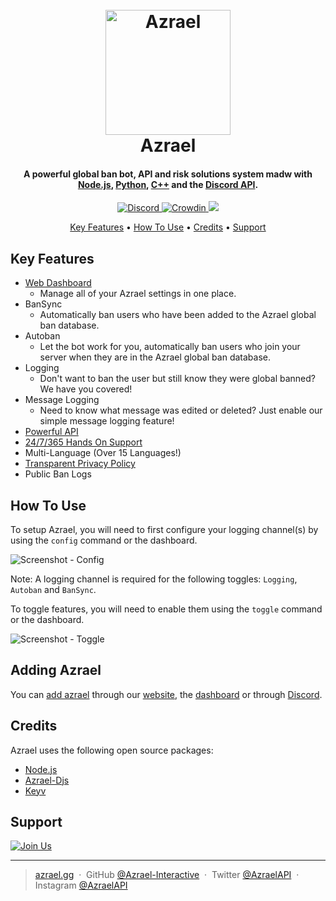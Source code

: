 
<h1 align="center">
  <br>
  <a href="http://azrael.gg?utm_src=github"><img src="https://cdn.azrael.gg/uploads/branding/azrael_logo_primary.png" alt="Azrael" width="200"></a>
  <br>
  Azrael
  <br>
</h1>

<h4 align="center">A powerful global ban bot, API and risk solutions system madw with <a href="http://nodejs.org" target="_blank">Node.js</a>, <a href="https://www.python.org/" target="_blank">Python</a>, <a href="https://isocpp.org/" target="_blank">C++</a> and the <a href="https://discord.com/developers/docs/intro" target="_blank">Discord API</a>.</h4>

<p align="center">
  <a href="https://img.shields.io/discord/859549564536356864">
    <img src="https://img.shields.io/discord/859549564536356864"
         alt="Discord">
  </a>
  <a href="https://translate.azrael.gg/project/azrael">
      <img src="https://badges.crowdin.net/azrael/localized.svg"
	   alt="Crowdin">
  </a>
  <a href="https://img.shields.io/maintenance/yes/2021">
    <img src="https://img.shields.io/maintenance/yes/2021">
  </a>
</p>

<p align="center">
  <a href="#key-features">Key Features</a> •
  <a href="#how-to-use">How To Use</a> •
  <a href="#credits">Credits</a> •
  <a href="#support">Support</a>
</p>

## Key Features

* [Web Dashboard](https://dashboard.azrael.gg?utm_src=Github)
  - Manage all of your Azrael settings in one place.
* BanSync
  - Automatically ban users who have been added to the Azrael global ban database.
* Autoban
  - Let the bot work for you, automatically ban users who join your server when they are in the Azrael global ban database.
* Logging
  - Don't want to ban the user but still know they were global banned? We have you covered! 
* Message Logging
  - Need to know what message was edited or deleted? Just enable our simple message logging feature!
* [Powerful API](https://docs.azrael.gg?utm_src=Github)
* [24/7/365 Hands On Support](https://azrl.cc/dis?utm_src=Github)
* Multi-Language (Over 15 Languages!)
* [Transparent Privacy Policy](https://docs.azrael.gg/legal/privacy)
* Public Ban Logs

## How To Use

To setup Azrael, you will need to first configure your logging channel(s) by using the `config` command or the dashboard.

![Screenshot - Config](https://cdn.thecutefoxxy.com/UtVrBy.png)

Note: A logging channel is required for the following toggles: `Logging`, `Autoban` and `BanSync`.


To toggle features, you will need to enable them using the `toggle` command or the dashboard.

![Screenshot - Toggle](https://cdn.thecutefoxxy.com/tjaC9Y.png)

## Adding Azrael

You can [add azrael](https://azrl.cc/bot/322567) through our [website](https://azrael.gg), the [dashboard](https://dashboard.azrael.gg) or through [Discord](https://discord.com/oauth2/authorize?client_id=873567438149660704&permissions=322567&redirect_uri=https%3A%2F%2Fdashboard.azrael.gg%2Fcallback&response_type=code&scope=bot%20identify%20guilds%20guilds.join).

## Credits

Azrael uses the following open source packages:

- [Node.js](https://nodejs.org/)
- [Azrael-Djs](https://www.npmjs.com/package/azrael-djs)
- [Keyv](https://www.npmjs.com/package/keyv)

## Support

<a href="https://azrl.cc/dis?utm_src=Github" target="_blank"><img src="https://cdn.azrael.gg/assets/remote/img/market/azrael_join_us_banner.png" alt="Join Us"></a>

---

> [azrael.gg](https://azrael.gg) &nbsp;&middot;&nbsp;
> GitHub [@Azrael-Interactive](https://github.com/Azrael-Interactive) &nbsp;&middot;&nbsp;
> Twitter [@AzraelAPI](https://twitter.com/AzraelAPI) &nbsp;&middot;&nbsp;
> Instagram [@AzraelAPI](https://www.instagram.com/azraelapi/)

